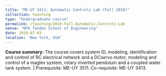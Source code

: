 ```yaml
---
title: "ME-UY 3411: Automatic Controls Lab (Fall 2019)"
collection: teaching
type: "Undergraduate course"
permalink: /teaching/2019-Fall-Automatic-Controls-Lab
venue: "NYU Tandon School of Engineering"
date: 2019-07-03
location: "New York, USA"
---
```


<b>Course summary: </b>The course covers system ID, modeling, identification and control of RC electrical network and a DCservo motor, modeling and control of a maglev system, rotary inverted pendulum and a coupled water tank system. | Prerequisite: ME-UY 3511. Co-requisite: ME-UY 3413.

<!-- Heading 1
======

Heading 2
======

Heading 3
====== -->